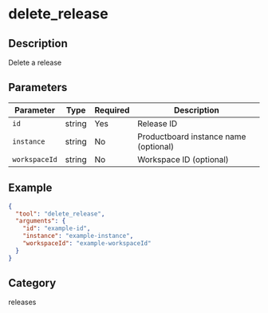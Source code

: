 # delete_release

## Description
Delete a release

## Parameters

| Parameter | Type | Required | Description |
|-----------|------|----------|-------------|
| `id` | string | Yes | Release ID |
| `instance` | string | No | Productboard instance name (optional) |
| `workspaceId` | string | No | Workspace ID (optional) |

## Example

```json
{
  "tool": "delete_release",
  "arguments": {
    "id": "example-id",
    "instance": "example-instance",
    "workspaceId": "example-workspaceId"
  }
}
```

## Category
releases

